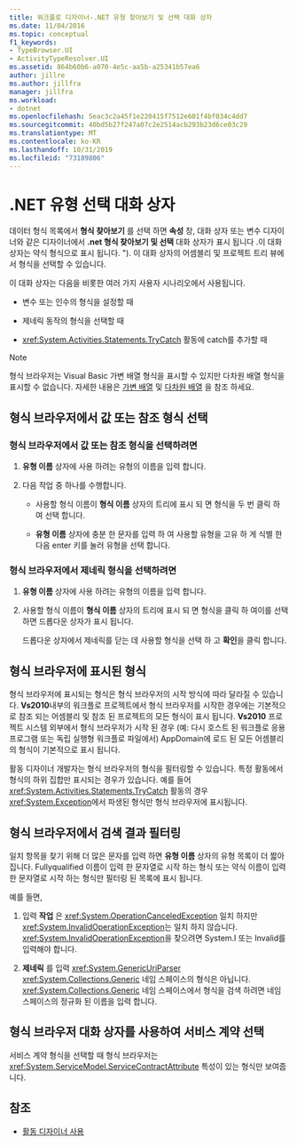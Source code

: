 ```yaml
---
title: 워크플로 디자이너-.NET 유형 찾아보기 및 선택 대화 상자
ms.date: 11/04/2016
ms.topic: conceptual
f1_keywords:
- TypeBrowser.UI
- ActivityTypeResolver.UI
ms.assetid: 864b60b6-a070-4e5c-aa5b-a25341b57ea6
author: jillre
ms.author: jillfra
manager: jillfra
ms.workload:
- dotnet
ms.openlocfilehash: 5eac3c2a45f1e220415f7512e601f4bf034c4dd7
ms.sourcegitcommit: 40bd5b27f247a07c2e2514acb293b23d6ce03c29
ms.translationtype: MT
ms.contentlocale: ko-KR
ms.lasthandoff: 10/31/2019
ms.locfileid: "73189806"
---
```

# <a name="browse-and-select-a-net-type-dialog-box"></a>.NET 유형 선택 대화 상자

데이터 형식 목록에서 **형식 찾아보기** 를 선택 하면 **속성** 창, 대화 상자 또는 변수 디자이너와 같은 디자이너에서 **.net 형식 찾아보기 및 선택** 대화 상자가 표시 됩니다 .이 대화 상자는 약식 형식으로 표시 됩니다. "). 이 대화 상자의 어셈블리 및 프로젝트 트리 뷰에서 형식을 선택할 수 있습니다.

이 대화 상자는 다음을 비롯한 여러 가지 사용자 시나리오에서 사용됩니다.

- 변수 또는 인수의 형식을 설정할 때

- 제네릭 동작의 형식을 선택할 때

- <xref:System.Activities.Statements.TryCatch> 활동에 catch를 추가할 때

> [!NOTE]
> 형식 브라우저는 Visual Basic 가변 배열 형식을 표시할 수 있지만 다차원 배열 형식을 표시할 수 없습니다. 자세한 내용은 [가변 배열](/previous-versions/visualstudio/visual-studio-2008/hkhhsz9t(v=vs.90)) 및 [다차원 배열](/previous-versions/visualstudio/visual-studio-2008/d2de1t93(v=vs.90)) 을 참조 하세요.

## <a name="selecting-a-value-or-reference-type-from-the-type-browser"></a>형식 브라우저에서 값 또는 참조 형식 선택

### <a name="to-select-a-value-or-reference-type-from-the-type-browser"></a>형식 브라우저에서 값 또는 참조 형식을 선택하려면

1. **유형 이름** 상자에 사용 하려는 유형의 이름을 입력 합니다.

2. 다음 작업 중 하나를 수행합니다.

    - 사용할 형식 이름이 **형식 이름** 상자의 트리에 표시 되 면 형식을 두 번 클릭 하 여 선택 합니다.

    - **유형 이름** 상자에 충분 한 문자를 입력 하 여 사용할 유형을 고유 하 게 식별 한 다음 enter 키를 눌러 유형을 선택 합니다.

### <a name="to-select-a-generic-type-from-the-type-browser"></a>형식 브라우저에서 제네릭 형식을 선택하려면

1. **유형 이름** 상자에 사용 하려는 유형의 이름을 입력 합니다.

2. 사용할 형식 이름이 **형식 이름** 상자의 트리에 표시 되 면 형식을 클릭 하 여이를 선택 하면 드롭다운 상자가 표시 됩니다.

     드롭다운 상자에서 제네릭를 닫는 데 사용할 형식을 선택 하 고 **확인**을 클릭 합니다.

## <a name="types-displayed-in-the-type-browser"></a>형식 브라우저에 표시된 형식

형식 브라우저에 표시되는 형식은 형식 브라우저의 시작 방식에 따라 달라질 수 있습니다. **Vs2010**내부의 워크플로 프로젝트에서 형식 브라우저를 시작한 경우에는 기본적으로 참조 되는 어셈블리 및 참조 된 프로젝트의 모든 형식이 표시 됩니다. **Vs2010** 프로젝트 시스템 외부에서 형식 브라우저가 시작 된 경우 (예: 다시 호스트 된 워크플로 응용 프로그램 또는 독립 실행형 워크플로 파일에서) AppDomain에 로드 된 모든 어셈블리의 형식이 기본적으로 표시 됩니다.

활동 디자이너 개발자는 형식 브라우저의 형식을 필터링할 수 있습니다. 특정 활동에서 형식의 하위 집합만 표시되는 경우가 있습니다. 예를 들어 <xref:System.Activities.Statements.TryCatch> 활동의 경우 <xref:System.Exception>에서 파생된 형식만 형식 브라우저에 표시됩니다.

## <a name="filtering-search-results-in-the-type-browser"></a>형식 브라우저에서 검색 결과 필터링

일치 항목을 찾기 위해 더 많은 문자를 입력 하면 **유형 이름** 상자의 유형 목록이 더 짧아집니다. Fullyqualified 이름이 입력 한 문자열로 시작 하는 형식 또는 약식 이름이 입력 한 문자열로 시작 하는 형식만 필터링 된 목록에 표시 됩니다.

예를 들면,

1. 입력 **작업** 은 <xref:System.OperationCanceledException> 일치 하지만 <xref:System.InvalidOperationException>는 일치 하지 않습니다. <xref:System.InvalidOperationException>을 찾으려면 System.I 또는 Invalid를 입력해야 합니다.

2. **제네릭** 를 입력 <xref:System.GenericUriParser> <xref:System.Collections.Generic> 네임 스페이스의 형식은 아닙니다. <xref:System.Collections.Generic> 네임 스페이스에서 형식을 검색 하려면 네임 스페이스의 정규화 된 이름을 입력 합니다.

## <a name="selecting-a-service-contract-using-the-type-browser-dialog"></a>형식 브라우저 대화 상자를 사용하여 서비스 계약 선택

서비스 계약 형식을 선택할 때 형식 브라우저는 <xref:System.ServiceModel.ServiceContractAttribute> 특성이 있는 형식만 보여줍니다.

## <a name="see-also"></a>참조

- [활동 디자이너 사용](control-flow-activity-designers.md)